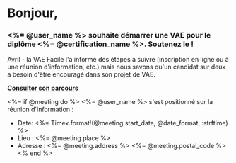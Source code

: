 # Bonjour,

### <%= @user_name %> souhaite démarrer une VAE pour le diplôme <%= @certification_name %>. Soutenez le !

Avril - la VAE Facile l'a informé des étapes à suivre (inscription en ligne ou à une réunion d'information, etc.) mais nous savons qu'un candidat sur deux a besoin d'être encouragé dans son projet de VAE.

**[Consulter son parcours](<%= @url %>)**

<%= if @meeting do %>
<%= @user_name %> s'est positionné sur la réunion d'information :

- Date: <%= Timex.format!(@meeting.start_date, @date_format, :strftime) %>
- Lieu : <%= @meeting.place %>
- Adresse : <%= @meeting.address %> <%= @meeting.postal_code %>
<% end %>
